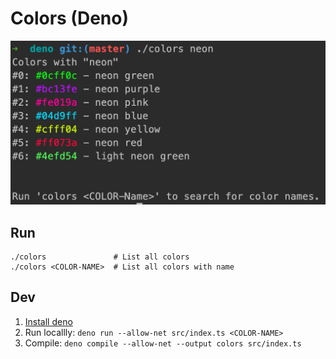 # Colors (Deno)

![Screenshot](./screenshot.png "Screenshot")

## Run 
```shell
./colors               # List all colors
./colors <COLOR-NAME>  # List all colors with name
```

## Dev
1. [Install deno](https://deno.land/manual@v1.11.5/getting_started/installation)
2. Run locallly: `deno run --allow-net src/index.ts <COLOR-NAME>`
3. Compile: `deno compile --allow-net --output colors src/index.ts`
